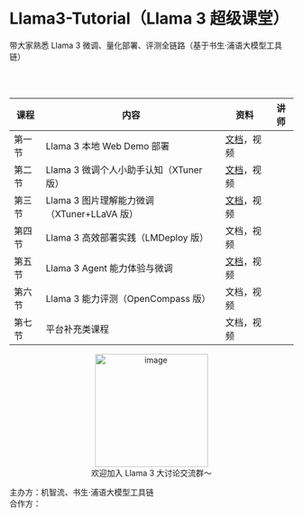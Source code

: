 # Llama3-Tutorial（Llama 3 超级课堂）

带大家熟悉 Llama 3 微调、量化部署、评测全链路（基于书生·浦语大模型工具链）

</br>
</br>

<div align='center'>

| 课程   | 内容                                        | 资料                                | 讲师 |
| ------ | ------------------------------------------- | ----------------------------------- | -----------------------------------  |
| 第一节 | Llama 3 本地 Web Demo 部署                  | [文档](./docs/hello_world.md)，视频 | |
| 第二节 | Llama 3 微调个人小助手认知（XTuner 版）     | [文档](./docs/assistant.md)，视频   |  |
| 第三节 | Llama 3 图片理解能力微调（XTuner+LLaVA 版） | [文档](./docs/llava.md)，视频       |  |
| 第四节 | Llama 3 高效部署实践（LMDeploy 版）         | 文档，视频                          |  |
| 第五节 | Llama 3 Agent 能力体验与微调                | [文档](./docs/agent.md)，视频       |  |
| 第六节 | Llama 3 能力评测（OpenCompass 版）          | 文档，视频                          |   |
| 第七节 | 平台补充类课程         | 文档，视频                          |   |


</div>


<div align="center">
  <img src="https://github.com/SmartFlowAI/X-Llama3/assets/25839884/b2a9d3f1-3463-44aa-af77-7e1caa541aed" alt="image" width="200" height="200">
</div>

<div align="center">
欢迎加入 Llama 3 大讨论交流群～
</div>


主办方：机智流、书生·浦语大模型工具链  
合作方：

